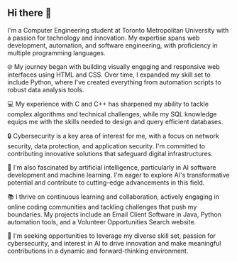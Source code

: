 ## Hi there 👋

I'm a Computer Engineering student at Toronto Metropolitan University with a passion for technology and innovation. My expertise spans web development, automation, and software engineering, with proficiency in multiple programming languages.

🌐 My journey began with building visually engaging and responsive web interfaces using HTML and CSS. Over time, I expanded my skill set to include Python, where I've created everything from automation scripts to robust data analysis tools.

💻 My experience with C and C++ has sharpened my ability to tackle complex algorithms and technical challenges, while my SQL knowledge equips me with the skills needed to design and query efficient databases.

🔒 Cybersecurity is a key area of interest for me, with a focus on network security, data protection, and application security. I'm committed to contributing innovative solutions that safeguard digital infrastructures.

🤖 I'm also fascinated by artificial intelligence, particularly in AI software development and machine learning. I'm eager to explore AI's transformative potential and contribute to cutting-edge advancements in this field.

📚 I thrive on continuous learning and collaboration, actively engaging in online coding communities and tackling challenges that push my boundaries. My projects include an Email Client Software in Java, Python automation tools, and a Volunteer Opportunities Search website.

🚀 I'm seeking opportunities to leverage my diverse skill set, passion for cybersecurity, and interest in AI to drive innovation and make meaningful contributions in a dynamic and forward-thinking environment.

